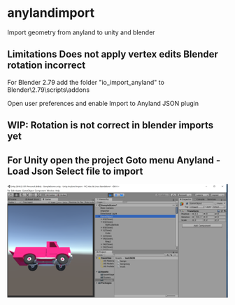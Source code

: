 # anylandimport
Import geometry from anyland to unity and blender

Limitations
Does not apply vertex edits
Blender rotation incorrect
---
For Blender 2.79
add the folder "io_import_anyland" to Blender\2.79\scripts\addons

Open user preferences and enable Import to Anyland JSON plugin

WIP: Rotation is not correct in blender imports yet
---
For Unity open the project
Goto menu Anyland - Load Json
Select file to import
---

![Screenshot](Screenshot.PNG)
